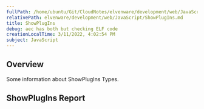 ```yaml
---
fullPath: /home/ubuntu/Git/CloudNotes/elvenware/development/web/JavaScript/ShowPlugIns.md
relativePath: elvenware/development/web/JavaScript/ShowPlugIns.md
title: ShowPlugIns
debug: aec has both but checking ELF code
creationLocalTime: 3/11/2022, 4:02:54 PM
subject: JavaScript
---
```


<!-- toc -->
<!-- tocstop -->

## Overview

Some information about ShowPlugIns Types.

## ShowPlugIns Report

<script src="/javascripts/dev-web/SystemInfo.js"></script>

<script type="text/javascript">
  ShowPlugins();
</script>
